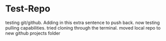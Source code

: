 # Test-Repo
testing git/github. Adding in this extra sentence to push back. now testing pulling capabilities. tried cloning through the terminal. moved local repo to new github projects folder  
